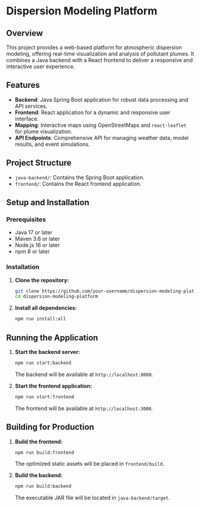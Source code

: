 # Dispersion Modeling Platform

## Overview
This project provides a web-based platform for atmospheric dispersion modeling, offering real-time visualization and analysis of pollutant plumes. It combines a Java backend with a React frontend to deliver a responsive and interactive user experience.

## Features
- **Backend**: Java Spring Boot application for robust data processing and API services.
- **Frontend**: React application for a dynamic and responsive user interface.
- **Mapping**: Interactive maps using OpenStreetMaps and `react-leaflet` for plume visualization.
- **API Endpoints**: Comprehensive API for managing weather data, model results, and event simulations.

## Project Structure
- `java-backend/`: Contains the Spring Boot application.
- `frontend/`: Contains the React frontend application.

## Setup and Installation

### Prerequisites
- Java 17 or later
- Maven 3.6 or later
- Node.js 16 or later
- npm 8 or later

### Installation
1. **Clone the repository:**
   ```sh
   git clone https://github.com/your-username/dispersion-modeling-platform.git
   cd dispersion-modeling-platform
   ```

2. **Install all dependencies:**
   ```sh
   npm run install:all
   ```

## Running the Application

1. **Start the backend server:**
   ```sh
   npm run start:backend
   ```
   The backend will be available at `http://localhost:8080`.

2. **Start the frontend application:**
   ```sh
   npm run start:frontend
   ```
   The frontend will be available at `http://localhost:3000`.

## Building for Production

1. **Build the frontend:**
   ```sh
   npm run build:frontend
   ```
   The optimized static assets will be placed in `frontend/build`.

2. **Build the backend:**
   ```sh
   npm run build:backend
   ```
   The executable JAR file will be located in `java-backend/target`.
